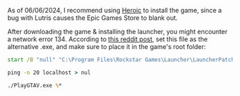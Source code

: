 As of 06/06/2024, I recommend using [Heroic](https://github.com/Heroic-Games-Launcher/HeroicGamesLauncher) to install the game, since a bug with Lutris causes the Epic Games Store to blank out.

After downloading the game & installing the launcher, you might encounter a network error 134. According to [this reddit post](https://www.reddit.com/r/SteamDeck/comments/1awzm24/gta_v_error_134_heroic/), set this file as the alternative .exe, and make sure to place it in the game's root folder:

``` fix.bat
start /B "null" "C:\Program Files\Rockstar Games\Launcher\LauncherPatcher.exe"

ping -n 20 localhost > nul

./PlayGTAV.exe %*
```
